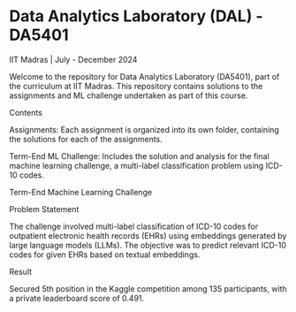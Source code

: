 # Data Analytics Laboratory (DAL) - DA5401

IIT Madras | July - December 2024

Welcome to the repository for Data Analytics Laboratory (DA5401), part of the curriculum at IIT Madras. This repository contains solutions to the assignments and ML challenge undertaken as part of this course.

Contents

Assignments: Each assignment is organized into its own folder, containing the solutions for each of the assignments.

Term-End ML Challenge: Includes the solution and analysis for the final machine learning challenge, a multi-label classification problem using ICD-10 codes.

Term-End Machine Learning Challenge

Problem Statement

The challenge involved multi-label classification of ICD-10 codes for outpatient electronic health records (EHRs) using embeddings generated by large language models (LLMs). The objective was to predict relevant ICD-10 codes for given EHRs based on textual embeddings.

Result

Secured 5th position in the Kaggle competition among 135 participants, with a private leaderboard score of 0.491.
